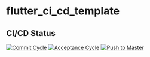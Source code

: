 # flutter_ci_cd_template

## CI/CD Status
[![Commit Cycle](https://github.com/VictorDelamonica/Flutter-CI-CD-Template/actions/workflows/commit_cycle.yml/badge.svg?branch=master&event=workflow_run)](https://github.com/VictorDelamonica/Flutter-CI-CD-Template/actions/workflows/commit_cycle.yml)
[![Acceptance Cycle](https://github.com/VictorDelamonica/Flutter-CI-CD-Template/actions/workflows/acceptance_cycle.yml/badge.svg?branch=master&event=workflow_run)](https://github.com/VictorDelamonica/Flutter-CI-CD-Template/actions/workflows/acceptance_cycle.yml)
[![Push to Master](https://github.com/VictorDelamonica/Flutter-CI-CD-Template/actions/workflows/push_to_master.yml/badge.svg?branch=master&event=workflow_run)](https://github.com/VictorDelamonica/Flutter-CI-CD-Template/actions/workflows/push_to_master.yml)
